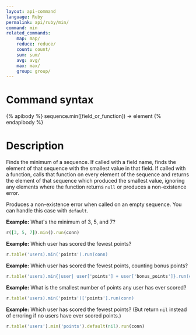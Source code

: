 ```yaml
---
layout: api-command
language: Ruby
permalink: api/ruby/min/
command: min
related_commands:
    map: map/
    reduce: reduce/
    count: count/
    sum: sum/
    avg: avg/
    max: max/
    group: group/
---
```


# Command syntax #

{% apibody %}
sequence.min([field_or_function]) &rarr; element
{% endapibody %}

# Description #

Finds the minimum of a sequence.  If called with a field name, finds
the element of that sequence with the smallest value in that field.
If called with a function, calls that function on every element of the
sequence and returns the element of that sequence which produced the
smallest value, ignoring any elements where the function returns
`null` or produces a non-existence error.

Produces a non-existence error when called on an empty sequence.  You
can handle this case with `default`.

__Example:__ What's the minimum of 3, 5, and 7?

```rb
r([3, 5, 7]).min().run(conn)
```

__Example:__ Which user has scored the fewest points?

```rb
r.table('users).min('points').run(conn)
```

__Example:__ Which user has scored the fewest points, counting bonus points?

```rb
r.table('users).min{|user| user['points'] + user['bonus_points']}.run(conn)
```

__Example:__ What is the smallest number of points any user has ever scored?

```rb
r.table('users).min('points')['points'].run(conn)
```

__Example:__ Which user has scored the fewest points?  (But return
`nil` instead of erroring if no users have ever scored points.)

```rb
r.table('users').min('points').default(nil).run(conn)
```
